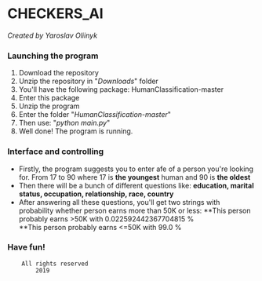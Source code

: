 # CHECKERS_AI
*Created by Yaroslav Oliinyk*


		
### Launching the program
1. Download the repository
2. Unzip the repository in "*Downloads*" folder
3. You'll have the following package: HumanClassification-master
4. Enter this package
5. Unzip the program
6. Enter the folder "*HumanClassification-master*"
7. Then use: "*python main.py*"
8. Well done! The program is running.

### Interface and controlling
* Firstly, the program suggests you to enter afe of a person you're looking for.
From 17 to 90 where 17 is **the youngest** human and 90 is **the oldest**
* Then there will be a bunch of different questions like: **education, marital status, occupation, relationship, race, country**
* After answering all these questions, you'll get two strings with probability whether person earns more than 50K or less:
**This person probably earns >50K with  0.022592442367704815 %                    
**This person probably earns <=50K with  99.0 %  
### Have fun!

		All rights reserved
			2019
